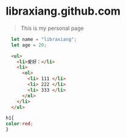 # libraxiang.github.com
> This is my personal page
``` js
  let name = "libraxiang";
  let age = 20;
```

``` html
  <ul>
    <li>爱好：</li>
    <li>
      <ol>
        <li> 111 </li>
        <li> 222 </li>
        <li> 333 </li>
      </ol>
    </li>
  </ul>
```

``` css 
h1{
color:red;
}

```
